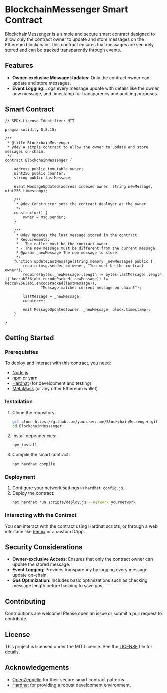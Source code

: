 # BlockchainMessenger Smart Contract

BlockchainMessenger is a simple and secure smart contract designed to allow only the contract owner to update and store messages on the Ethereum blockchain. This contract ensures that messages are securely stored and can be tracked transparently through events.

## Features

- **Owner-exclusive Message Updates**: Only the contract owner can update and store messages.
- **Event Logging**: Logs every message update with details like the owner, new message, and timestamp for transparency and auditing purposes.

## Smart Contract

```solidity
// SPDX-License-Identifier: MIT

pragma solidity 0.8.15;

/**
 * @title BlockchainMessenger
 * @dev A simple contract to allow the owner to update and store messages on-chain.
 */
contract BlockchainMessenger {

    address public immutable owner;
    uint256 public counter;
    string public lastMessage;

    event MessageUpdated(address indexed owner, string newMessage, uint256 timestamp);

    /**
     * @dev Constructor sets the contract deployer as the owner.
     */
    constructor() {
        owner = msg.sender;
    }

    /**
     * @dev Updates the last message stored in the contract.
     * Requirements:
     * - The caller must be the contract owner.
     * - The new message must be different from the current message.
     * @param _newMessage The new message to store.
     */
    function updateLastMessage(string memory _newMessage) public {
        require(msg.sender == owner, "You must be the contract owner");
        require(bytes(_newMessage).length != bytes(lastMessage).length || keccak256(abi.encodePacked(_newMessage)) != keccak256(abi.encodePacked(lastMessage)),
                "Message matches current message on chain!");

        lastMessage = _newMessage;
        counter++;

        emit MessageUpdated(owner, _newMessage, block.timestamp);
    }

}
```

## Getting Started

### Prerequisites

To deploy and interact with this contract, you need:

- [Node.js](https://nodejs.org/)
- [npm](https://www.npmjs.com/) or [yarn](https://yarnpkg.com/)
- [Hardhat](https://hardhat.org/) (for development and testing)
- [MetaMask](https://metamask.io/) (or any other Ethereum wallet)

### Installation

1. Clone the repository:
   ```bash
   git clone https://github.com/yourusername/BlockchainMessenger.git
   cd BlockchainMessenger
   ```

2. Install dependencies:
   ```bash
   npm install
   ```

3. Compile the smart contract:
   ```bash
   npx hardhat compile
   ```

### Deployment

1. Configure your network settings in `hardhat.config.js`.
2. Deploy the contract:
   ```bash
   npx hardhat run scripts/deploy.js --network yournetwork
   ```

### Interacting with the Contract

You can interact with the contract using Hardhat scripts, or through a web interface like [Remix](https://remix.ethereum.org/) or a custom DApp.

## Security Considerations

- **Owner-exclusive Access**: Ensures that only the contract owner can update the stored message.
- **Event Logging**: Provides transparency by logging every message update on-chain.
- **Gas Optimization**: Includes basic optimizations such as checking message length before hashing to save gas.

## Contributing

Contributions are welcome! Please open an issue or submit a pull request to contribute.

## License

This project is licensed under the MIT License. See the [LICENSE](LICENSE) file for details.

## Acknowledgements

- [OpenZeppelin](https://openzeppelin.com/) for their secure smart contract patterns.
- [Hardhat](https://hardhat.org/) for providing a robust development environment.
